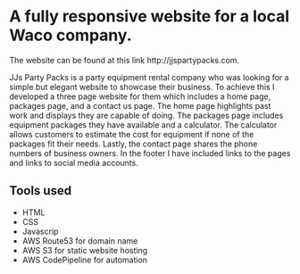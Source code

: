 <h1>A fully responsive website for a local Waco company.</h1>
<p>The website can be found at this link http://jjspartypacks.com.</p>
<p>JJs Party Packs is a party equipment rental company who was looking for a simple but elegant website to showcase their business. To achieve this I developed a three page website for them which includes a home page, packages page, and a contact us page. The home page highlights past work and displays they are capable of doing. The packages page includes equipment packages they have available and a calculator. The calculator allows customers to estimate the cost for equipment if none of the packages fit their needs. Lastly, the contact page shares the phone numbers of business owners. In the footer I have included links to the pages and links to social media accounts.</p>

## Tools used
* HTML
* CSS 
* Javascrip
* AWS Route53 for domain name
* AWS S3 for static website hosting
* AWS CodePipeline for automation
